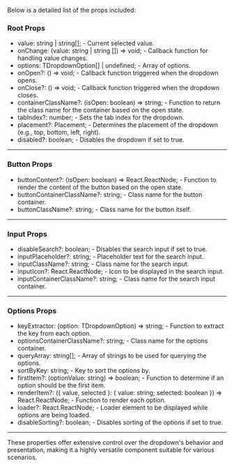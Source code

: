 Below is a detailed list of the props included:

### Root Props

- value: string | string[]; - Current selected value.
- onChange: (value: string | string []) => void; - Callback function for handling value changes.
- options: TDropdownOption[] | undefined; - Array of options.
- onOpen?: () => void; - Callback function triggered when the dropdown opens.
- onClose?: () => void; - Callback function triggered when the dropdown closes.
- containerClassName?: (isOpen: boolean) => string; - Function to return the class name for the container based on the open state.
- tabIndex?: number; - Sets the tab index for the dropdown.
- placement?: Placement; - Determines the placement of the dropdown (e.g., top, bottom, left, right).
- disabled?: boolean; - Disables the dropdown if set to true.

---

### Button Props

- buttonContent?: (isOpen: boolean) => React.ReactNode; - Function to render the content of the button based on the open state.
- buttonContainerClassName?: string; - Class name for the button container.
- buttonClassName?: string; - Class name for the button itself.

---

### Input Props

- disableSearch?: boolean; - Disables the search input if set to true.
- inputPlaceholder?: string; - Placeholder text for the search input.
- inputClassName?: string; - Class name for the search input.
- inputIcon?: React.ReactNode; - Icon to be displayed in the search input.
- inputContainerClassName?: string; - Class name for the search input container.

---

### Options Props

- keyExtractor: (option: TDropdownOption) => string; - Function to extract the key from each option.
- optionsContainerClassName?: string; - Class name for the options container.
- queryArray: string[]; - Array of strings to be used for querying the options.
- sortByKey: string; - Key to sort the options by.
- firstItem?: (optionValue: string) => boolean; - Function to determine if an option should be the first item.
- renderItem?: ({ value, selected }: { value: string; selected: boolean }) => React.ReactNode; - Function to render each option.
- loader?: React.ReactNode; - Loader element to be displayed while options are being loaded.
- disableSorting?: boolean; - Disables sorting of the options if set to true.

---

These properties offer extensive control over the dropdown's behavior and presentation, making it a highly versatile component suitable for various scenarios.
